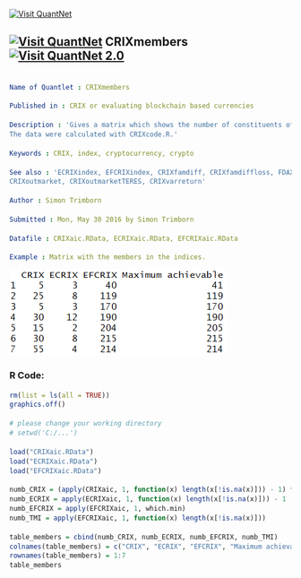 
[<img src="https://github.com/QuantLet/Styleguide-and-FAQ/blob/master/pictures/banner.png" width="880" alt="Visit QuantNet">](http://quantlet.de/index.php?p=info)

## [<img src="https://github.com/QuantLet/Styleguide-and-Validation-procedure/blob/master/pictures/qloqo.png" alt="Visit QuantNet">](http://quantlet.de/) **CRIXmembers** [<img src="https://github.com/QuantLet/Styleguide-and-Validation-procedure/blob/master/pictures/QN2.png" width="60" alt="Visit QuantNet 2.0">](http://quantlet.de/d3/ia)

```yaml

Name of Quantlet : CRIXmembers

Published in : CRIX or evaluating blockchain based currencies

Description : 'Gives a matrix which shows the number of constituents of the indices in the periods.
The data were calculated with CRIXcode.R.'

Keywords : CRIX, index, cryptocurrency, crypto

See also : 'ECRIXindex, EFCRIXindex, CRIXfamdiff, CRIXfamdiffloss, FDAXloss, CRIXhnoptions,
CRIXoutmarket, CRIXoutmarketTERES, CRIXvarreturn'

Author : Simon Trimborn

Submitted : Mon, May 30 2016 by Simon Trimborn

Datafile : CRIXaic.RData, ECRIXaic.RData, EFCRIXaic.RData

Example : Matrix with the members in the indices.

```

![Picture1](CRIXmembers_table.PNG)


### R Code:
```r
rm(list = ls(all = TRUE))
graphics.off()

# please change your working directory 
# setwd('C:/...')

load("CRIXaic.RData")
load("ECRIXaic.RData")
load("EFCRIXaic.RData")

numb_CRIX = (apply(CRIXaic, 1, function(x) length(x[!is.na(x)])) - 1) * 5
numb_ECRIX = apply(ECRIXaic, 1, function(x) length(x[!is.na(x)])) - 1
numb_EFCRIX = apply(EFCRIXaic, 1, which.min)
numb_TMI = apply(EFCRIXaic, 1, function(x) length(x[!is.na(x)]))

table_members = cbind(numb_CRIX, numb_ECRIX, numb_EFCRIX, numb_TMI)
colnames(table_members) = c("CRIX", "ECRIX", "EFCRIX", "Maximum achievable")
rownames(table_members) = 1:7
table_members

```
